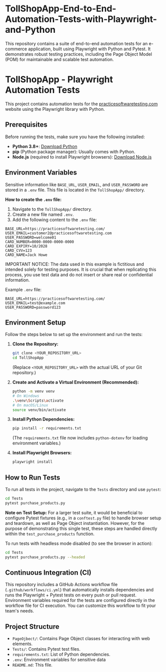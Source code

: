 # TollShopApp-End-to-End-Automation-Tests-with-Playwright-and-Python
This repository contains a suite of end-to-end automation tests for an e-commerce application, built using Playwright with Python and Pytest. It demonstrates robust testing practices, including the Page Object Model (POM) for maintainable and scalable test automation.
# TollShopApp - Playwright Automation Tests

This project contains automation tests for the [practicesoftwaretesting.com](https://practicesoftwaretesting.com/) website using the Playwright library with Python.

## Prerequisites

Before running the tests, make sure you have the following installed:

*   **Python 3.8+**: [Download Python](https://www.python.org/downloads/)
*   **pip** (Python package manager): Usually comes with Python.
*   **Node.js** (required to install Playwright browsers): [Download Node.js](https://nodejs.org/en/download/)

## Environment Variables

Sensitive information like `BASE_URL`, `USER_EMAIL`, and `USER_PASSWORD` are stored in a `.env` file. This file is located in the `TollShopApp/` directory.

**How to create the `.env` file:**
1.  Navigate to the `TollShopApp/` directory.
2.  Create a new file named `.env`.
3.  Add the following content to the `.env` file:

```
BASE_URL=https://practicesoftwaretesting.com/
USER_EMAIL=customer2@practicesoftwaretesting.com
USER_PASSWORD=welcome01
CARD_NUMBER=0000-0000-0000-0000
CARD_EXPIRY=10/2028
CARD_CVV=123
CARD_NAME=Jack Howe
```
IMPORTANT NOTICE: The data used in this example is fictitious and intended solely for testing purposes. It is crucial that when replicating this process, you use test data and do not insert or share real or confidential information.

Example `.env` file:
```
BASE_URL=https://practicesoftwaretesting.com/
USER_EMAIL=test@example.com
USER_PASSWORD=password123
```

## Environment Setup

Follow the steps below to set up the environment and run the tests:

1.  **Clone the Repository:**
    ```bash
    git clone <YOUR_REPOSITORY_URL>
    cd TollShopApp
    ```
    (Replace `<YOUR_REPOSITORY_URL>` with the actual URL of your Git repository.)

2.  **Create and Activate a Virtual Environment (Recommended):**
    ```bash
    python -m venv venv
    # On Windows
    .\venv\Scripts\activate
    # On macOS/Linux
    source venv/bin/activate
    ```

3.  **Install Python Dependencies:**
    ```bash
    pip install -r requirements.txt
    ```
    (The `requirements.txt` file now includes `python-dotenv` for loading environment variables.)

4.  **Install Playwright Browsers:**
    ```bash
    playwright install
    ```

## How to Run Tests

To run all tests in the project, navigate to the `Tests` directory and use `pytest`:

```bash
cd Tests
pytest purchase_products.py
```

**Note on Test Setup:** For a larger test suite, it would be beneficial to configure Pytest fixtures (e.g., in a `conftest.py` file) to handle browser setup and teardown, as well as Page Object instantiation. However, for the purpose of demonstrating this single test, these steps are handled directly within the `test_purchase_products` function.

To run tests with headless mode disabled (to see the browser in action):

```bash
cd Tests
pytest purchase_products.py --headed
```

## Continuous Integration (CI)

This repository includes a GitHub Actions workflow file (`.github/workflows/ci.yml`) that automatically installs dependencies and runs the Playwright + Pytest tests on every push or pull request. Environment variables required for the tests are configured directly in the workflow file for CI execution. You can customize this workflow to fit your team's needs.

## Project Structure

*   `PageOjbect/`: Contains Page Object classes for interacting with web elements.
*   `Tests/`: Contains Pytest test files.
*   `requirements.txt`: List of Python dependencies.
*   `.env`: Environment variables for sensitive data
*   `README.md`: This file.
